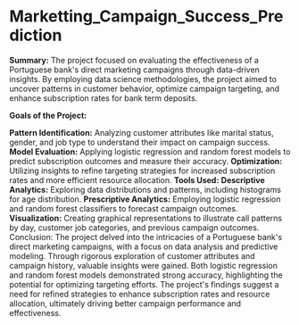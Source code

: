 # Marketting_Campaign_Success_Prediction

**Summary:**
The project focused on evaluating the effectiveness of a Portuguese bank's direct marketing campaigns through data-driven insights. By employing data science methodologies, the project aimed to uncover patterns in customer behavior, optimize campaign targeting, and enhance subscription rates for bank term deposits.

**Goals of the Project:**

**Pattern Identification:** Analyzing customer attributes like marital status, gender, and job type to understand their impact on campaign success.
**Model Evaluation:** Applying logistic regression and random forest models to predict subscription outcomes and measure their accuracy.
**Optimization:** Utilizing insights to refine targeting strategies for increased subscription rates and more efficient resource allocation.
**Tools Used:**
**Descriptive Analytics:** Exploring data distributions and patterns, including histograms for age distribution.
**Prescriptive Analytics:** Employing logistic regression and random forest classifiers to forecast campaign outcomes.
**Visualization:** Creating graphical representations to illustrate call patterns by day, customer job categories, and previous campaign outcomes.
Conclusion:
The project delved into the intricacies of a Portuguese bank's direct marketing campaigns, with a focus on data analysis and predictive modeling. Through rigorous exploration of customer attributes and campaign history, valuable insights were gained. Both logistic regression and random forest models demonstrated strong accuracy, highlighting the potential for optimizing targeting efforts. The project's findings suggest a need for refined strategies to enhance subscription rates and resource allocation, ultimately driving better campaign performance and effectiveness.
